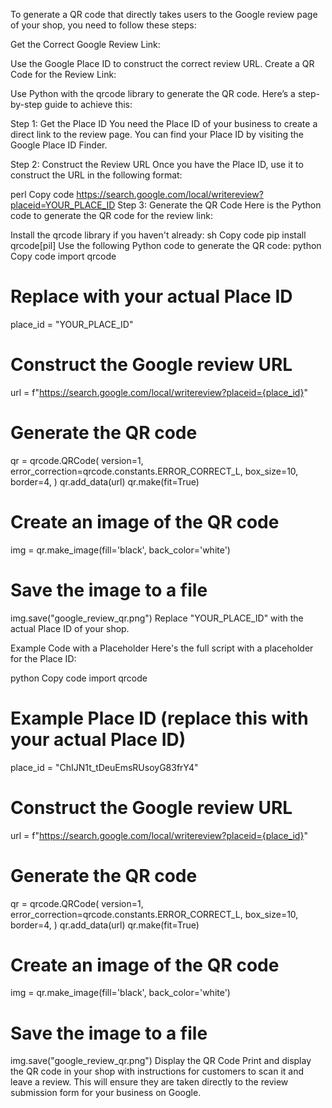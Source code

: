 To generate a QR code that directly takes users to the Google review page of your shop, you need to follow these steps:

Get the Correct Google Review Link:

Use the Google Place ID to construct the correct review URL.
Create a QR Code for the Review Link:

Use Python with the qrcode library to generate the QR code.
Here’s a step-by-step guide to achieve this:

Step 1: Get the Place ID
You need the Place ID of your business to create a direct link to the review page. You can find your Place ID by visiting the Google Place ID Finder.

Step 2: Construct the Review URL
Once you have the Place ID, use it to construct the URL in the following format:

perl
Copy code
https://search.google.com/local/writereview?placeid=YOUR_PLACE_ID
Step 3: Generate the QR Code
Here is the Python code to generate the QR code for the review link:

Install the qrcode library if you haven't already:
sh
Copy code
pip install qrcode[pil]
Use the following Python code to generate the QR code:
python
Copy code
import qrcode

# Replace with your actual Place ID
place_id = "YOUR_PLACE_ID"

# Construct the Google review URL
url = f"https://search.google.com/local/writereview?placeid={place_id}"

# Generate the QR code
qr = qrcode.QRCode(
    version=1,
    error_correction=qrcode.constants.ERROR_CORRECT_L,
    box_size=10,
    border=4,
)
qr.add_data(url)
qr.make(fit=True)

# Create an image of the QR code
img = qr.make_image(fill='black', back_color='white')

# Save the image to a file
img.save("google_review_qr.png")
Replace "YOUR_PLACE_ID" with the actual Place ID of your shop.

Example Code with a Placeholder
Here's the full script with a placeholder for the Place ID:

python
Copy code
import qrcode

# Example Place ID (replace this with your actual Place ID)
place_id = "ChIJN1t_tDeuEmsRUsoyG83frY4"

# Construct the Google review URL
url = f"https://search.google.com/local/writereview?placeid={place_id}"

# Generate the QR code
qr = qrcode.QRCode(
    version=1,
    error_correction=qrcode.constants.ERROR_CORRECT_L,
    box_size=10,
    border=4,
)
qr.add_data(url)
qr.make(fit=True)

# Create an image of the QR code
img = qr.make_image(fill='black', back_color='white')

# Save the image to a file
img.save("google_review_qr.png")
Display the QR Code
Print and display the QR code in your shop with instructions for customers to scan it and leave a review. This will ensure they are taken directly to the review submission form for your business on Google.

